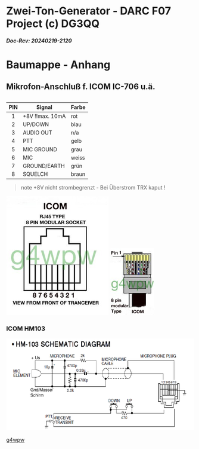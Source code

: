 # Zwei-Ton-Generator - DARC F07 Project (c) DG3QQ

#####  Doc-Rev: 20240219-2120

#  Baumappe - Anhang

## Mikrofon-Anschluß f. ICOM IC-706 u.ä.

## 
| PIN  | Signal       | Farbe |
| :---: | ----------- | --- |
| 1 | +8V !!max. 10mA | rot   |
| 2 | UP/DOWN         | blau  |
| 3 | AUDIO OUT       | n/a   |
| 4 | PTT             | gelb  |
| 5 | MIC GROUND      | grau  |
| 6 | MIC             | weiss |
| 7 | GROUND/EARTH    | grün  |
| 8 | SQUELCH         | braun |
  
>note +8V nicht strombegrenzt - Bei Überstrom TRX kaput !
 
![icom RJ45 ](icomj45socket.jpg)
![](colmodkicom.jpg)

### ICOM HM103
![icom HM103 ](icom_hm103sch.jpg)

[g4wpw](https://www.qsl.net/g4wpw/date.html)

![]()
